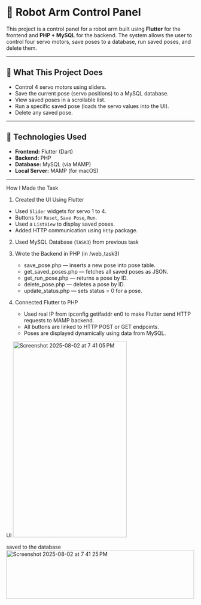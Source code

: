 # 🤖 Robot Arm Control Panel

This project is a control panel for a robot arm built using **Flutter** for the frontend and **PHP + MySQL** for the backend. The system allows the user to control four servo motors, save poses to a database, run saved poses, and delete them.

---

## 🧠 What This Project Does

- Control 4 servo motors using sliders.
- Save the current pose (servo positions) to a MySQL database.
- View saved poses in a scrollable list.
- Run a specific saved pose (loads the servo values into the UI).
- Delete any saved pose.

---

## 🧰 Technologies Used

- **Frontend:** Flutter (Dart)
- **Backend:** PHP
- **Database:** MySQL (via MAMP)
- **Local Server:** MAMP (for macOS)

---

How I Made the Task

 1. Created the UI Using Flutter

- Used `Slider` widgets for servo 1 to 4.
- Buttons for `Reset`, `Save Pose`, `Run`.
- Used a `ListView` to display saved poses.
- Added HTTP communication using `http` package.

 2. Used MySQL Database (`TASK3`) from previous task

 3. Wrote the Backend in PHP (in /web_task3)
    - save_pose.php — inserts a new pose into pose table.
    - get_saved_poses.php — fetches all saved poses as JSON.
    - get_run_pose.php — returns a pose by ID.
    - delete_pose.php — deletes a pose by ID.
    - update_status.php — sets status = 0 for a pose.

   
 4. Connected Flutter to PHP
    - Used real IP from ipconfig getifaddr en0 to make Flutter send HTTP requests to MAMP backend.
    - All buttons are linked to HTTP POST or GET endpoints.
    - Poses are displayed dynamically using data from MySQL.



UI 
<img width="304" height="522" alt="Screenshot 2025-08-02 at 7 41 05 PM" src="https://github.com/user-attachments/assets/eaf453e9-ccea-4fc5-9a6b-6b8c4585c149" />


saved to the database 
<img width="502" height="130" alt="Screenshot 2025-08-02 at 7 41 25 PM" src="https://github.com/user-attachments/assets/fd5aa667-7a1e-41e2-858d-d469b7a69568" />



